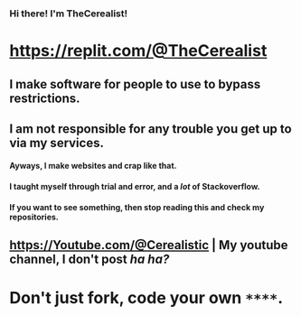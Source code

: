 ### Hi there! I'm TheCerealist!
# https://replit.com/@TheCerealist
## I make software for people to use to bypass restrictions.
## I am not responsible for any trouble you get up to via my services.
#### Ayways, I make websites and crap like that.
#### I taught myself through trial and error, and a *lot* of Stackoverflow.
#### If you want to see something, then stop reading this and check my repositories.
## https://Youtube.com/@Cerealistic | My youtube channel, I don't post *ha ha?*
# Don't just fork, code your own `****`.
